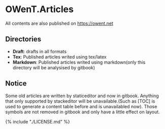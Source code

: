 OWenT.Articles
======

All contents are also published on https://owent.net

Directories
------
- **Draft**: drafts in all formats
- **Tex**: Published articles writed using tex/latex
- **Markdown**: Published articles writed using markdown(only this directory will be analysised by gitbook)

Notice
------
Some old articles are written by staticeditor and now in gitbook. Anything that only supported by stackeditor will be unavailable.(Such as \[TOC\] is used to generate a content table before and is unavailabled now). Those symbols are not removed in gitbook and only have a little effect on layout.

{% include "./LICENSE.md" %}
